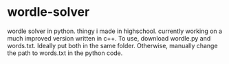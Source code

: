 # wordle-solver
wordle solver in python. thingy i made in highschool. currently working on a much improved version written in c++.
To use, download wordle.py and words.txt. Ideally put both in the same folder. Otherwise, manually change the path to words.txt in the python code.
